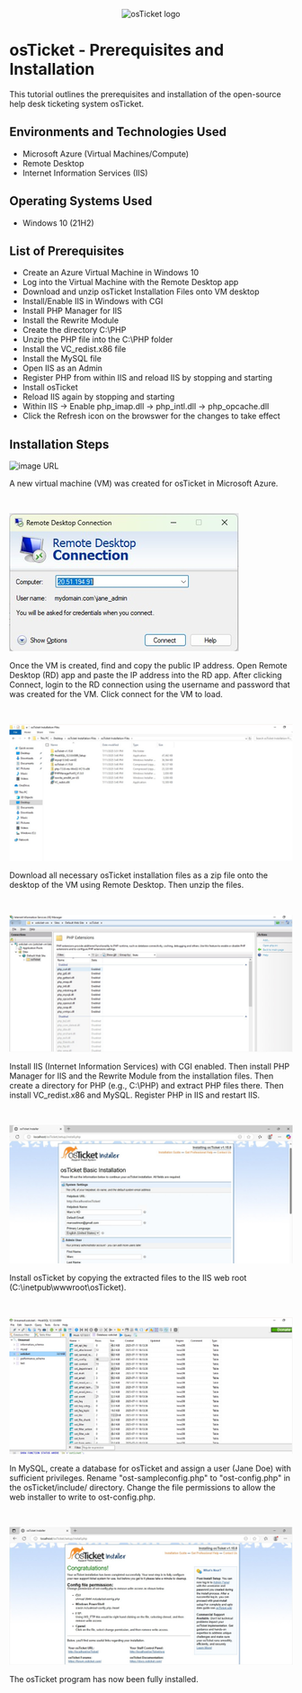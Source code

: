 <p align="center">
<img src="https://i.imgur.com/Clzj7Xs.png" alt="osTicket logo"/>
</p>

<h1>osTicket - Prerequisites and Installation</h1>
This tutorial outlines the prerequisites and installation of the open-source help desk ticketing system osTicket.<br />


<h2>Environments and Technologies Used</h2>

- Microsoft Azure (Virtual Machines/Compute)
- Remote Desktop
- Internet Information Services (IIS)

<h2>Operating Systems Used </h2>

- Windows 10</b> (21H2)

<h2>List of Prerequisites</h2>

- Create an Azure Virtual Machine in Windows 10
- Log into the Virtual Machine with the Remote Desktop app
- Download and unzip osTicket Installation Files onto VM desktop
- Install/Enable IIS in Windows with CGI
- Install PHP Manager for IIS
- Install the Rewrite Module
- Create the directory C:\PHP
- Unzip the PHP file into the C:\PHP folder
- Install the VC_redist.x86 file
- Install the MySQL file
- Open IIS as an Admin
- Register PHP from within IIS and reload IIS by stopping and starting
- Install osTicket
- Reload IIS again by stopping and starting
- Within IIS -> Enable php_imap.dll -> php_intl.dll -> php_opcache.dll
- Click the Refresh icon on the browswer for the changes to take effect

<h2>Installation Steps</h2>

![image URL](https://github.com/marceatmon/osTicket-files/blob/main/Azure.png?raw=true.png)
</p>
<p>
A new virtual machine (VM) was created for osTicket in Microsoft Azure.
</p>
<br />

![image URL](https://github.com/marceatmon/osticket-prereqs/blob/main/Remote%20Dekstop.jpg)
</p>
<p>
Once the VM is created, find and copy the public IP address. Open Remote Desktop (RD) app and paste the IP address into the RD app. After clicking Connect, login to the RD connection using the username and password that was created for the VM. Click connect for the VM to load.
</p>
<br />

![image URL](https://github.com/marceatmon/osticket-prereqs/blob/main/osTicket%20Installation%20Files.jpg?raw=true)
</p>
<p>
Download all necessary osTicket installation files as a zip file onto the desktop of the VM using Remote Desktop. Then unzip the files.
</p>
<br />

![image URL](https://github.com/marceatmon/osticket-prereqs/blob/main/Enabling%20PHP%20extensions%20in%20IIS.jpg?raw=true)
</p>
<p>
Install IIS (Internet Information Services) with CGI enabled. Then install PHP Manager for IIS and the Rewrite Module from the installation files. Then create a directory for PHP (e.g., C:\PHP) and extract PHP files there. Then install VC_redist.x86 and MySQL. Register PHP in IIS and restart IIS.
</p>
<br />

![image URL](https://github.com/marceatmon/osticket-prereqs/blob/main/OsTicket%20Install.jpg?raw=true)
</p>
<p>
Install osTicket by copying the extracted files to the IIS web root (C:\inetpub\wwwroot\osTicket).
</p>
<br />

![image URL](https://github.com/marceatmon/osticket-prereqs/blob/main/Heidi%20post%20install%20config.jpg?raw=true)
</p>
<p>
In MySQL, create a database for osTicket and assign a user (Jane Doe) with sufficient privileges. Rename "ost-sampleconfig.php" to "ost-config.php" in the osTicket/include/ directory. Change the file permissions to allow the web installer to write to ost-config.php.
</p>
<br />

![image URL](https://github.com/marceatmon/osticket-prereqs/blob/main/OsTicket%20Install%20Completed.jpg?raw=true)
</p>
<p>
The osTicket program has now been fully installed.
</p>
<br />
